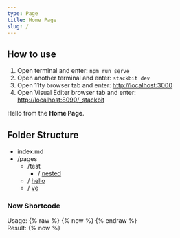 ```yaml
---
type: Page
title: Home Page
slug: /
---
```

## How to use

1.  Open terminal and enter: `npm run serve`
2.  Open another terminal and enter: `stackbit dev`
3.  Open 11ty browser tab and enter: <http://localhost:3000>
4.  Open Visual Editer browser tab and enter: <http://localhost:8090/_stackbit>

Hello from the **Home Page**.

## Folder Structure

*   index.md
*   /pages
    *   /test
        *   / [nested](/pages/test/nested)
    *   / [hello](/pages/hello)
    *   / [ve](/pages/ve)

### Now Shortcode

Usage: {% raw %} {% now %} {% endraw %}  
Result: {% now %}
